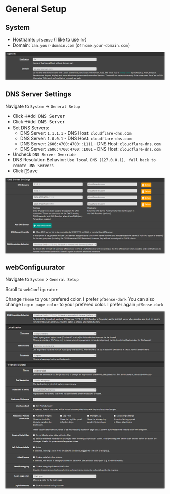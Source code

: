 # General Setup

## System

- Hostname: `pfsense` (I like to use `fw`)
- Domain: `lan.your-domain.com` (or `home.your-domain.com`)

![general-system](img/general-system.png)

## DNS Server Settings

Navigate to `System` -> `General Setup`

- Click <kbd>➕Add DNS Server</kbd>
- Click <kbd>➕Add DNS Server</kbd>
- Set DNS Servers:
  - DNS Server: `1.1.1.1` - DNS Host: `cloudflare-dns.com`
  - DNS Server: `1.0.0.1` - DNS Host: `cloudflare-dns.com`
  - DNS Server: `2606:4700:4700::1111` - DNS Host: `cloudflare-dns.com`
  - DNS Server: `2606:4700:4700::1001` - DNS Host: `cloudflare-dns.com`
- Uncheck `DNS Server Override`
- DNS Resolution Behavior: `Use local DNS (127.0.0.1), fall back to remote DNS Servers`
- Click <kbd>💾Save</kbd>

![general-dns](img/general-dns.png)

## webConfiguurator

Navigate to `System` > `General Setup`

Scroll to `webConfigurator`

Change `Theme` to your prefered color. I prefer `pfSense-dark`
You can also change `Login page color` to your prefered color. I prefer again `pfSense-dark`

![pfsense-theme.png](img/pfsense-theme.png)

